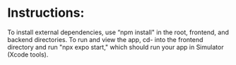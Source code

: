 # Instructions:
To install external dependencies, use “npm install" in the root, frontend, and backend directories. To run and view the app, cd- into the frontend directory and run "npx expo start," which should run your app in Simulator (Xcode tools). 
